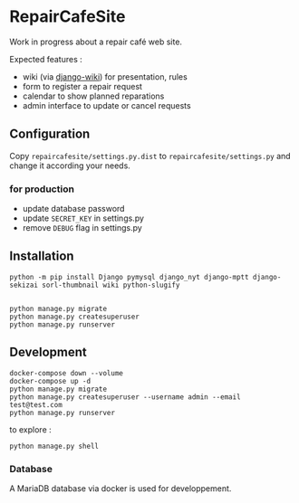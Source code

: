 # RepairCafeSite

Work in progress about a repair café web site.

Expected features :

  - wiki (via [django-wiki](https://github.com/django-wiki/django-wiki)) for presentation, rules
  - form to register a repair request
  - calendar to show planned reparations
  - admin interface to update or cancel requests


## Configuration

Copy `repaircafesite/settings.py.dist` to `repaircafesite/settings.py` and change it according your needs.


### for production

 - update database password
 - update `SECRET_KEY` in settings.py
 - remove `DEBUG` flag in settings.py


## Installation

    python -m pip install Django pymysql django_nyt django-mptt django-sekizai sorl-thumbnail wiki python-slugify


    python manage.py migrate
    python manage.py createsuperuser
    python manage.py runserver


## Development


    docker-compose down --volume
    docker-compose up -d
    python manage.py migrate
    python manage.py createsuperuser --username admin --email test@test.com
    python manage.py runserver

to explore :

    python manage.py shell


### Database

A MariaDB database via docker is used for developpement.